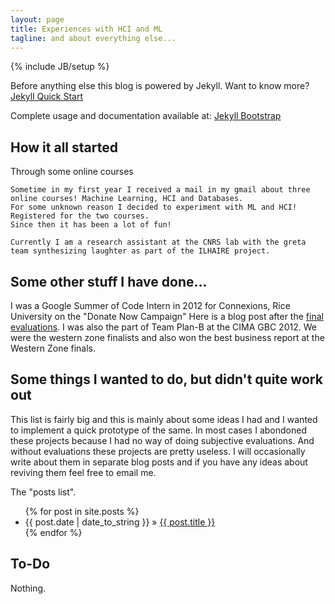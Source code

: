 ```yaml
---
layout: page
title: Experiences with HCI and ML
tagline: and about everything else...
---
```

{% include JB/setup %}

Before anything else this blog is powered by Jekyll. Want to know more?  [Jekyll Quick Start](http://jekyllbootstrap.com/usage/jekyll-quick-start.html)

Complete usage and documentation available at: [Jekyll Bootstrap](http://jekyllbootstrap.com)

## How it all started

Through some online courses
    
    Sometime in my first year I received a mail in my gmail about three online courses! Machine Learning, HCI and Databases. 
    For some unknown reason I decided to experiment with ML and HCI! Registered for the two courses.
    Since then it has been a lot of fun!
    
    Currently I am a research assistant at the CNRS lab with the greta team synthesizing laughter as part of the ILHAIRE project. 


    
## Some other stuff I have done...

I was a Google Summer of Code Intern in 2012 for Connexions, Rice University on the "Donate Now Campaign" Here is a blog post after the [final evaluations](http://blog.cnx.org/2012/08/google-summer-of-code-2012-comes-to.html).
I was also the part of Team Plan-B at the CIMA GBC 2012. We were the western zone finalists and also won the best business report at the Western Zone finals.
    

## Some things I wanted to do, but didn't quite work out

This list is fairly big and this is mainly about some ideas I had and I wanted to implement a quick prototype of the same.
In most cases I abondoned these projects because I had no way of doing subjective evaluations. And without evaluations these projects are pretty useless.
I will occasionally write about them in separate blog posts and if you have any ideas about reviving them feel free to email me.

The "posts list".

<ul class="posts">
  {% for post in site.posts %}
    <li><span>{{ post.date | date_to_string }}</span> &raquo; <a href="{{ BASE_PATH }}{{ post.url }}">{{ post.title }}</a></li>
  {% endfor %}
</ul>

## To-Do

Nothing.

